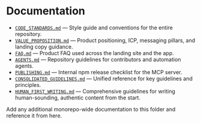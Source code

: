 # Documentation

- [`CODE_STANDARDS.md`](CODE_STANDARDS.md) — Style guide and conventions for the entire repository.
- [`VALUE_PROPOSITION.md`](VALUE_PROPOSITION.md) — Product positioning, ICP, messaging pillars, and landing copy guidance.
- [`FAQ.md`](FAQ.md) — Product FAQ used across the landing site and the app.
- [`AGENTS.md`](../AGENTS.md) — Repository guidelines for contributors and automation agents.
- [`PUBLISHING.md`](../mcp-server/PUBLISHING.md) — Internal npm release checklist for the MCP server.
- [`CONSOLIDATED_GUIDELINES.md`](CONSOLIDATED_GUIDELINES.md) — Unified reference for key guidelines and principles.
- [`HUMAN_FIRST_WRITING.md`](HUMAN_FIRST_WRITING.md) — Comprehensive guidelines for writing human-sounding, authentic content from the start.

Add any additional monorepo-wide documentation to this folder and reference it from here.
